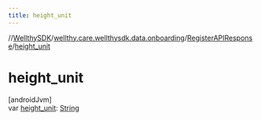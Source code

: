 ```yaml
---
title: height_unit
---
```

//[WellthySDK](../../../index.html)/[wellthy.care.wellthysdk.data.onboarding](../index.html)/[RegisterAPIResponse](index.html)/[height_unit](height_unit.html)



# height_unit



[androidJvm]\
var [height_unit](height_unit.html): [String](https://kotlinlang.org/api/latest/jvm/stdlib/kotlin/-string/index.html)




